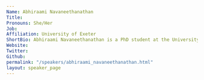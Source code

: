 ```yaml
---
Name: Abhiraami Navaneethanathan
Title: 
Pronouns: She/Her
Job: 
Affiliation: University of Exeter
ShortBio: Abhiraami Navaneethanathan is a PhD student at the University of Exeter as part of the UKRI Centre for Doctoral Training in Environmental Intelligence, and her research is in partnership with the National Oceanography Centre. Her research focuses on better understanding the processes that influence the ocean biological carbon pump by applying data-driven methods to in situ particulate organic carbon (POC) flux observations from a variety of instruments. She is interested in the use of data fusion methods to leverage heterogeneous data sources that can produce more accurate estimates and reveal insights into the underlying processes within complex environmental systems. She holds an MSci from Imperial College London in Theoretical Physics.
Website: 
Twitter: 
Github: 
permalink: "/speakers/abhiraami_navaneethanathan.html"
layout: speaker_page
---
```


